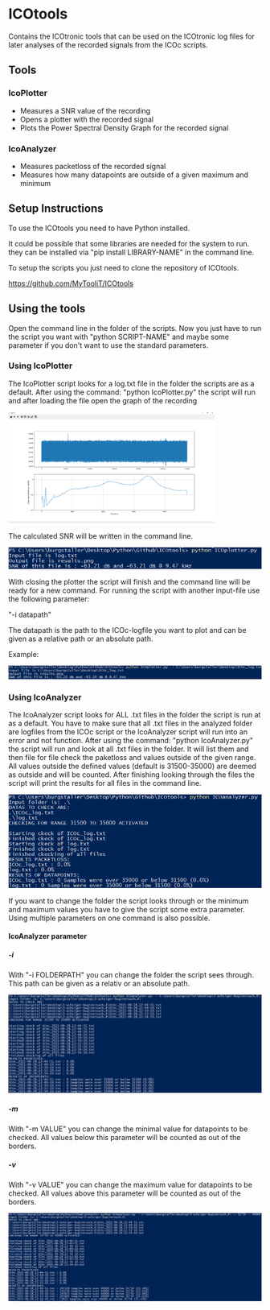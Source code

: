 # ICOtools
Contains the ICOtronic tools that can be used on the ICOtronic log files for later analyses of the recorded signals from the ICOc scripts.

## Tools

### IcoPlotter
- Measures a SNR value of the recording
- Opens a plotter with the recorded signal
- Plots the Power Spectral Density Graph for the recorded signal

### IcoAnalyzer
- Measures packetloss of the recorded signal
- Measures how many datapoints are outside of a given maximum and minimum

## Setup Instructions
To use the ICOtools you need to have Python installed. 

It could be possible that some libraries are needed for the system to run. they can be installed via "pip install LIBRARY-NAME" in the command line.

To setup the scripts you just need to clone the repository of ICOtools.

https://github.com/MyTooliT/ICOtools


## Using the tools
Open the command line in the folder of the scripts. Now you just have to run the script you want with "python SCRIPT-NAME" and maybe some parameter if you don't want to use the standard parameters.

### Using IcoPlotter

The IcoPlotter script looks for a log.txt file in the folder the scripts are as a default. After using the command: "python IcoPlotter.py" the script will run and after loading the file open the graph of the recording

<img src="assets/plotter_image.png" alt="plotter_image" style="zoom:40%;" />

The calculated SNR will be written in the command line.

![plotter_standard](assets/plotter_standard.png)

With closing the plotter the script will finish and the command line will be ready for a new command. For running the script with another input-file use the following parameter:

"-i datapath"

The datapath is the path to the ICOc-logfile you want to plot and can be given as a relative path or an absolute path.

Example:

![plotter-i](assets/plotter-i.png)

### Using IcoAnalyzer

The IcoAnalyzer script looks for ALL .txt files in the folder the script is run at as a default. You have to make sure that all .txt files in the analyzed folder are logfiles from the ICOc script or the IcoAnalyzer script will run into an error and not function. After using the command: "python IcoAnalyzer.py" the script will run and look at all .txt files in the folder. It will list them and then file for file check the paketloss and values outside of the given range. All values outside the defined values (default is 31500-35000) are deemed as outside and will be counted. After finishing looking through the files the script will print the results for all files in the command line.

![analyzer](assets/analyzer.png)

If you want to change the folder the script looks through or the minimum and maximum values you have to give the script some extra parameter. Using multiple parameters on one command is also possible.

#### IcoAnalyzer parameter

##### -i

With "-i FOLDERPATH" you can change the folder the script sees through. This path can be given as a relativ or an absolute path.

![analyzer-i](assets/analyzer-i.png)

##### -m

With "-m VALUE" you can change the minimal value for datapoints to be checked. All values below this parameter will be counted as out of the borders.

##### -v

With "-v VALUE" you can change the maximum value for datapoints to be checked. All values above this parameter will be counted as out of the borders.

![analyzer_parameters](assets/analyzer_parameters.png)
